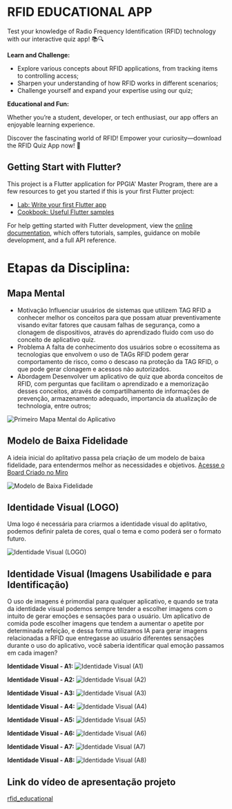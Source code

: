 # RFID EDUCATIONAL APP

  Test your knowledge of Radio Frequency Identification (RFID) technology with our interactive quiz app! 📚🔍

**Learn and Challenge:**

  - Explore various concepts about RFID applications, from tracking items to controlling access;
  - Sharpen your understanding of how RFID works in different scenarios;
  - Challenge yourself and expand your expertise using our quiz;

**Educational and Fun:**

Whether you’re a student, developer, or tech enthusiast, our app offers an enjoyable learning experience.

Discover the fascinating world of RFID!
Empower your curiosity—download the RFID Quiz App now! 🚀

## Getting Start with Flutter?

This project is a Flutter application for PPGIA' Master Program, there are a few resources to get you started if this is your first Flutter project:

- [Lab: Write your first Flutter app](https://docs.flutter.dev/get-started/codelab)
- [Cookbook: Useful Flutter samples](https://docs.flutter.dev/cookbook)

For help getting started with Flutter development, view the
[online documentation](https://docs.flutter.dev/), which offers tutorials,
samples, guidance on mobile development, and a full API reference.


# Etapas da Disciplina:

## Mapa Mental
  - Motivação
     Influenciar usuários de sistemas que utilizem TAG RFID a conhecer melhor os conceitos para que possam atuar preventivamente visando evitar fatores que causam falhas de segurança, como a clonagem de dispositivos, através do aprendizado fluido com uso do conceito de aplicativo quiz.
  - Problema
     A falta de conhecimento dos usuários sobre o ecossitema as tecnologias que envolvem o uso de TAGs RFID podem gerar comportamento de risco, como o descaso na proteção da TAG RFID, o que pode gerar clonagem e acessos não autorizados.
  - Abordagem
     Desenvolver um aplicativo de quiz que aborda conceitos de RFID, com perguntas que facilitam o aprendizado e a memorização desses conceitos, através de compartilhamento de informações de prevenção, armazenamento adequado, importancia da atualização de technologia, entre outros;

  <img src="https://lh3.googleusercontent.com/fife/ALs6j_EtlciWv3SI8inPUqQ9L_-HyCckNlOgVHptGXaq1IFoo1gAFVMMB1BOImfxWh-DnVPplKSvouIDbXRieP1vJfC08zBOBfJ50mIuEiXajbCdylVqBqrp8EEqmXl6g9DvUlO8EGDTE0G5qHlz1KY0AgY93z1z1jr2TgNwSaUrVfIsPBSJjxxxDDTdUEOarcefCNtBVBe59NkjThqIbucpLTv2xuJaKYoy4AxehnZ8ccz0dbHyOJTsBK43MY16u_GY0aKnSthZwN8-fWWuIXP9y3_wNPfTo9rDYIIVqt4NIoER1XCetWpOnUXUb6a0Cx2SCGYFW453SZCHIhZVkjZSOCDKFJOg5gR67QAfEWkejNhXi-D9sp-VOgXfo53Pc67tY0ROP5NpcojuZAogS99awsluHB2rl7oh0tZ3ylIFnJcKQGQK8wP9wXqS-P0h_0DHRqbh1HqmzFTCrPSKWpi_9AI6AiC3sfl9quJ0VA1X4ihpvf7724fAyaB6rRrKwPeSvj11GfhAkn7zf-rFB6Uy_VIm3jPUiz9TwS5ihjxIgANVvrinGAy0dOgNEsxlXxZqC22q8U8rEZoz_s2nyu9Q1ioQ4nIJuGB8iZhZPxfTryyeun44inRbHb6YrV194MHM3Iecvw9dMjVrUeCOPeEIxw9mc-Ngy37pax-UoNoE4Xo2_ZzgUMats06pd0E2X-A1r90tbXgy8h7FySe5CpjAnN0qBF4Lewb_o5copp-VkgPTirFqMobvH508kh7OvzGzN53OfhFF6KBWF2AFxmUVUHCn8c3m5hR333pMjuuyK8WoXYEeW3bIDfVCus7ydz2zzaYwxDyFolHtu3c3yrPHlHhEZdYxu_vbmPtcyiTqWcsU5D6A58ch_hnN_NcBjlZbkLLfoPklvqKCkT4Sm7U1ktDHIw9MsNmVQhE6Tg2BPqKRMxojsHRRReTIueHIvMKkmy1gHZRLUyjLKTYVKH9eDkguRgZRxHdWU8Q0KEHmQ_YPL9fsDLehQhtDFCITSpypkb5lYCOLGBW2Z2fSH5SCZoSk9rz01gxpt6ZZIpjF8TGm6qhysGc-XD3E7WofKZf539i7NOuRh2Pd8LIelO87LV12FHXEwdRe0m5qPEqZS8n-K5AkzSt7YeieMJ3whayPBQLAgYHgQ0GUHA_Uiqyi-1T4tm21Jj08fUdMRnqy82Okz7z7nesNuk8cPa8Ti5wDcbW9TTLIEUipvkYCH0CwpHqZT0156LhNDsUgvpE0dBQ-A0s2n60TBbRjngHVyUmIElhy5VFWLXroEObiBhCmxVRLrKW0B6lKTuzriHF19QhAtP4NjDFp74EsQN6pnG6fD2TjveEkL_kbOfL6PZ1t6H6yuyZKGomdWl9gbNYd1sdcU8P8zDiRJaDOvBa7jL8lNz_bVtvXOW6NGf4Qai2eHElt5gIXp6r9cdM4BF2T6WV47FPw7cE57EB60kvfJXilns6Igysv-45WKv7VYHIrfqsouBKKeKrtP9hn3altFfeTVB-LaQSsqfz_1tLrOdkBpqaRnI83u-C71mcrEGLwgODiyDW82zM8cV0UmEfLfpQiqVcW4WBA3hmAYbTP5YDCzZuUamUwXd_PR1Y6LPdH_YhM48XrGZlnvL8bTzm4es0M3eBifU7-usfp=w1920-h912" alt="Primeiro Mapa Mental do Aplicativo">

## Modelo de Baixa Fidelidade

  A ideia inicial do aplitativo passa pela criação de um modelo de baixa fidelidade, para entendermos melhor as necessidades e objetivos. [Acesse o Board Criado no Miro](https://miro.com/app/board/uXjVKZL9to4=/)

  <img src="https://lh3.googleusercontent.com/fife/ALs6j_H78DcMOuy2YkqFimQErRh0ojzUxHgEp_SAn6N7TTloSXDTYp80Gvw98yVD_yFmxNRrJxK5jH2CbkVOwULxwOFyHgAJEnvVSvFEgcBwirR_XmG9vSc9imJ6efQCfJftYk_NXZ5ez7B434RdnCMhUU1V8-d6QsmveOp4x4I9UIXIalVSbRSJHRGkI2IPjQ0c8xTnEHs9IH4rYrIILSr_iD5BSyDq_84TO40C4X4yBLjBY9hwML54Rx0K7mSngugZRYe7A6n1CZSzJI4ApQv0j2tvlNYB9DwsQsqlp4nbm-2XuEKCd3y0ay0FDeiZYlAO536ejUgVgczs-2Tos4UUoi0C7bUUZBqGkFuKTtLDt_hMka0uXSrBiJcDnoxAPGWfjrM5Ij-JvNf2CfkC9pvDza2n7a5gPsZrXjt5nzhcd6vNwym7zl3wCW5Vfi5fKBRqCuA2w4hiw687nPhzm5XQIr8BU1e-y3WFjkei0b4SI2agzIfNcBQOypFmVKFLtAsys31KllOTSUqG78nsg5gYfoUrG0SIL6jxmLvpQtCfBQ8shJJ1-lcGndmt6cVmTXossbXzNQOS78mQjan12SA7n5gfaXZ7-s5TfEA0PYChGDCrS2tG8yydXzK_5PMu4cAgSYE6-HorPQvbdFqAzV974TchBXKS__Rj6o4fCyxBiGfUMl-Zzp5xy2OArNDx4pEndxIeYzWwjfHMLdx9TZMjs3Xc3bizcrgH5XfmPqLkLeAJ-Idtxg0yyHkmbAu-o0ryXoh2tK0p9xqUb4QMrjjmfvPZ5sO-Z_sbwNojNiUJfY2pzxnhxxGdlI3nUq60mF36yjDUj5JbTPJDyVi9I-koxuAgtXDKM3SmAE28jHraEBXePfNpmLO8St_aLF0nCcQ8jjhxST7d_YKGn9nI-Nm7moHh8K8B77DDtfwsfnsVX26ARNbvcwgDi9k2KfWb-SGq5gzCQETrDuY-l6Xb8Y1wnbkvA4xdVyesfCYi6N_hzQDVEcOYXrmPdvGpyNVx1D209WrOKYFYwQZYkTk98H6wJt9lY4E1AQm6TC9eWDl2IoQsWBomYy1j715tb71B3D4UjAydiDs8tFPq9qc2rogrhhO45zs9CP4jwQhr9pxaJ4E4klDnYQYyCqhy2zKrFZqEgsEF5-ThWk_FA7OCdVPsyWt_oVOxST7tGNdfDrD7GOZ1HFU18u4_c0_JFAk4wy2_IxrxB9jXt3xmOOQlLtEdigvQ4Xl1ZleW8VBohKjIps9je_sTu_mOM8bYTUeRNk3PCvg1QfqSkiKSJ1vuaWPjq2waFJcpZWx_uOqsfKASLRngs1FLJVPgfoV3lG5isXBy8Iy5CO0DdQBw92lbTsntn-JqGt3_bbac09W3sx4xZR8tqYniY49o2cN2P64XrU3KWNqMifQnYr19iLJbjxNp6FuqCN_iY_9qb53LPJIIl931opib63nET4gYE_Up8ZW8Ugw5i0vdhZD4dQIl8aj2zdaod4-hHhUZD6Fz7dG0CI8lb9oCHHyCkFlqocei7JzN3Z_hIKSRYGaiNONF_L_T26lWL_pJ3t_a1_7-4YCxy_BxE0etf5orn5ayHNv4BmwPGdW2W9UXEg0CkdOHKrW-LPM5bDBMlEwpuBb_aMLxoTnPtrZkVpNmrpfg=w1227-h912" alt="Modelo de Baixa Fidelidade">

## Identidade Visual (LOGO)

  Uma logo é necessária para criarmos a identidade visual do aplitativo, podemos definir paleta de cores, qual o tema e como poderá ser o formato futuro.


  <img src="https://lh3.googleusercontent.com/fife/ALs6j_GhbnmZBxcnKphwxTaZ-gy4FXZN75wY24NZ1r2h-lIS2tJAlpRmxEuHogPqzp88-uyAuFvn8ntmW0417dVdXTgrt4-MsJIWxolPNB1jIQadJXkFnprOrVnA3y3RwuIBMX5V2AFyCRqJi3F2n-2FyUWl27Q8GrhjuQ8jIpwM90o2jgZc5lt--SHZ3Ll0KDLlAOjLfhdkS-6qNDf7JibkAtmSmI7zTIrl1BrcyA_jA2JpyWeYU_96m2rpGZxMjVsgC1AhRB4uHpSFef-E6w3ICkNvEv9--YSj3gDMM2pJJFrBEIA3cfzmAQRynPv078KzrL-qkynspwE6v_tdtUnGdC5eB-1hmCSDAI-2j8sZmZMu6e5Ec-onbktN50qrkRW9_KglWrdsWM0jzEmGdA4e8bo1u3NDxWXFkpiK_XU-QWTK1lRt5ZmSc4e5uwC3BrExMTyX9QyAIaSHCRwVp3d9oiaWBeTuSluJrG6CfSP6T9oWKstnZ0iaeMNJ9oYTpnnhtS22r7tXEnkwUb8rf3-DJkGFtd7gO66dPBqKrCN-nfWvprk44-sIt8n8AhiO6IcSQ_OYIFXn5FkutX8jU1X7H9FK9czRvRKRnBy3Ev0nY2vp_fK_YZEE02PezeHtF4PMyFwXugwiMf9QkkmNanMxY3VBvF7JIuCB3JGxZli8JP0uo-WCKW47Uk9hQ2cqDQ7pnjfNv7YE7GWkOdeA0AIvM6GMDRQo1v89GauuvSOutBE70QyjV8UGE2Q3gPyrxuPFaN2EVqDfnw4UlrFU4cY2KJBrx4hmpHuS8cjqxYG7RauZPST2mDY0Pmb5qKTMwfbZ5G-GEQi2ZRbh5boueLaaggQqf5uLElR7RXGpvE5b8KG0Vew4XOX4bN7YdJmJifSJL8Ew3O-k9BPIO3owMPoH02kwuk8IvOdRGb4x3Uzz8XBSMjRJKkoKW_pd8vd6Cu6ieKYh6gtvZpqBlzvuUJ4A-sydoiQxquSPGnLmcSmv4gAPGVRo3PLVet0Yqspio1GJQmy_mE8_1WdVYUY9KIvMA9O-vnQldT8ZbLyz367dE01AF319eOBhAC3SsG5OxcDOOqX3yxppN9K15uEHc7Ddgrw17wMSdJCbgstIB9lM8I_riUs7IxIW8Nd29o5ydS8806Y3dbcm0aP7-LdeAO05Fbjtc_KNnjQeH10wcX6Ebdg8AT8GCgJATpT8hUaBXdC_B1g9MzIuqDFsG6Y2aPCJsh97VO6TGkpjvqUtQkZv6ojNVmcLnj_BBszhfLnXxve6gTuZU4egTfTERnwkjJjerwJEG1oOU0s4-V-HRicNo3vhB0zIiGdnJow0hH2Pfzcz7uvanQY1c4Ao1EXqNEdC-OLtGkjV-VafKKmILGfDlW90e17m_4udARzZdeDzR28GljysXko6_ALr5jsNpjvJXVlrypu9aTXElehBtOqhC78shuDk92GULMyjXHAg6jbSHLcy0AwDMeqWrfhFGNbu2oxaU4_RxcYkCQv-eZtgZrmr_D7Rshd9xgslyWeoefHioFzwUzdOy-NzEQ9nAoleZO_QWhYpNP-LVUxnkVWKihdvwYMMV_VJ5LOPUA521XeQrqrjWw-xao2nGBOwGCwZAG4fJ_UKdfsYC_NpIRbwF-xA3qcj0AVYAFcf=w1920-h912" alt="Identidade Visual (LOGO)">

## Identidade Visual (Imagens Usabilidade e para Identificação)

  O uso de imagens é primordial para qualquer aplicativo, e quando se trata da identidade visual podemos sempre tender a escolher imagens com o intuito de gerar emoções e sensações para o usuário. Um aplicativo de comida pode escolher imagens que tendem a aumentar o apetite por determinada refeição, e dessa forma utilizamos IA para gerar imagens relacionadas a RFID que entregasse ao usuário diferentes sensações durante o uso do aplicativo, você saberia identificar qual emoção passamos em cada imagen?
  
  **Identidade Visual - A1:**
  <img src="https://lh3.googleusercontent.com/fife/ALs6j_FAaraAV7AD31nOso3OgHTmI8RpQGP01Si7BrPU0wVhven9iO9utphbpAlNHZuWicsBlXOBWwSJ2H24wVyx2FuGJoVROYuXhEdTl4kHzOugroMuVA3IKHDwAcTKdQZE04L6TY_aUIJGQVUglVyzm7kExALkpLWjAGLQLu92yyiIZaIFMwG0QKz-EPxP5PFfg4iiftfThq6PLvq5S1MVPWUEtzZSrmhQwUjrlK8K3S9h1GV4jylbvPM9V9a7aRyA0L8aMwJbOLsdUpndCvxWTg7fjrfgokBcVR-upoiwZ9y2LQbBItSXF9GUTlZ2RSRnihMACd-zxF0GSDurq98kiSJf_P1MYLuvFo534o-xUDl5GQ6DzEwXflT6xr9uspMaaaodlr135TEZlBQhrh0h7drTLsZvyDn8B77Tz_nktA6AcKbibpn93KrJO-992_XPvvSQ3XNowT1gw6ZyWwmU5tZjp3imTa_ejz1iWvQpw7qcjCvvUa9GQBZEEX33sXREGopYH-Erzo5px51KLrcqMK46id4DTMmjWaF7cI963Zsoh2ebbw3hQ5_e8Dq4egUc0Bl0MrMUcT7RkYkSBa8DJsQWL7_G8ppuv5zwwcO-NDtnt-4uEKs8tPrCCqM-Yut3Q_zFsz71XbA69Pubk0nhsA8on4Py4i-lLvIrOtrz6wiAVEV5B_5K_tA4V17bn5Ma1nkLpwpykzVRuJdH0hfu-G5AtC7A6TYCcUJLaHLrsgZdnoiC5dDw6THj2AG06t-y-e1MZez5t3F1lrK1FV82rpx2E1EQ5CuDOjvz4195iVRe2SuYygToOd9WVBZYUSwkaxLamjAeg1HLec_683-R1Qq58butKLW_7fwNB2ibdlNGnRXGnOkb9zj5HGzPgUCvJvt_-k8e2ZaCZyuRvuiye94o5lYafw-g5lV6g9A9UTsR1WBLA3zXYyFwL5-BXiN15QJQVmi0GpM1wzIMTlA9SDQnLOXIOvdOh_zE8OV5YRjK9mG1l46CjtiTIHaY42POdPGRpNWoZCa1SDth3Hz5OpZBzvz9uug4dloMWQmf000GPuhZjlDCVXqJg9zAZP1mPz2-teIWNot-gU0RngdldeixgUKS-7UEIeWdec98toAq3gW9uYtyAjtWK5Bpfsi9Qifesq-81_kepgAjANtRijOAu2izXSycFZ5R81cG25QEoQNn9WkWrR4QNnjU9zDO_m-TW_YKtDga8JGqOBS63VkxcmSqJYqAJ_oB1OlS4jPSfvuuOcCv6_TzWc6LIbB32pbojksVKCcpJ6Z66P3tDaIACipC4IVe0xyxi_UTWk1kjGfc2Ie-FMVYjU-eJr8hQobh4hx629gD-vZiv8uDSv3RShuxn357NGgcXx2g9rqqeyivHUMrVDvH_JuTOZHDXBxjPOJvcsV_iABld-3qXenUnqbMmZJreOv3maRPwifNLTsss_7jGIbZqvpIJUtLHCl9yQ5H-gREkH81KCzXAWb154VaaudcsRDn2uIMM2-pZRqvSQgIM1US4J3Ba4lGVqhMqXHyBnH9c4Fowzjj_F-2ex6aOlylEXfoPT0oD056OtWstIwUZnTMkHYh9ns6znttWhExrBVoH0bNZtzuWOowE5rnoMipzB04vRDIJiQ7dsFgKl1260XM=w1227-h912" alt="Identidade Visual (A1)">
  
  **Identidade Visual - A2:**
  <img src="https://lh3.googleusercontent.com/fife/ALs6j_Ht5hucJCLrsntABUY-EaspeM19SvAJ0HZrD93gj6Z3DqHm5qhX6FfA4Bpudi6-IljYT1sEbf1mxEq4NyZzu5Krn63SAijU8UAFvfstm0Pdza_MITc_yoyuRRLGZj4u8eZD0cVGWA-mWkVBc9QO8yMflmqR9bb_KgPS5iUX2NTpdtYzGGsUReQcmyZYesU0cTZ6XjerGJE4HeYaLVKJx7Icyh8MzTWnYm-SpXG0CeM60UDc9hnkkWb_U8D5-waJdBjtbajUcwvkbUMIKIm8JqNahajQRP70EckjGD1jTcTK3DeNqoY5OE3SqzrRZcAuY5zLUCLySI0bStGoQ2jj30fN4iFBL1QSilnIOkCjx48tVgKPwlBx0wyHizYbZjnVxjP32cX79jXVpL4aFZj0OUCHWWiDYu3P5o1tmpDx5WBjM14gTwKmx5VRoUFpJiDDJCDFxj9x7-d6whItd1cBiCmev2TMtTISxZ1Zrciv0rL3nFlPtnFMZWsKGbPq7zeeTs2PfxoIzciclsO04eGjC72qIBsvcCj1w-dJSr5OcxD0ohCcYCQVsyickMYDGUuWYsnohNlOrcKMmFgPY2XnCtpWrSHcySjMmnEZZUTtOR8cJ8bOt4Ho537m1UMmFEoCy13cBiif60B_3ECcvybCIp0VkED0pAS0jpGdqiQRZS-BQq9nZkWcafiG9V0ivnM9VegaCTEyO1I2GDbymYy_yHKlC8zWwGrNGOyMZMr9RjRuiIAK_JAxc5uhnMJ5AXXh3vCruL5n5UbqMdEvqRE8kB703omgzBtcCCY5PzeSpAlTNfbbFLixcOZrNDjFQtiV3HFg_pfqNtQS9X9LjA8o9SrpBBxmgYBl35ds7MjmfU_6vQrRxv9le0W96-V-KQoBS6mxYjz8i5oIXmISIM_N-eIkFlTRgKumpgar6PbtTpAtd7nzFLFwZNqz6kxBjIyiCCTxZSsR7miwfwoGyy9pBuFlqhvcxpt6WUpZ6cpZDzuugvB_dUuvVcKPauVW0Hze11Qjts7r3hW2h-SYgS08tEOm1lLGXUBur67f33_mK50XgpHe2ETNlklmYDcB9piabgqh0z6N5qhggSkRomKaWq7GJ_zV1JMd50k5bqQJwGKGnlsXRzd-wbMO4eYEUihpKsP04OZXpQw1QeSiXgAAqLNNJhyAN9o59HptJF-dzRk-et7y8B2Jhe_kWSjKziI3mPcja91xzL6OoVzCFUGCRaXXe3gZqnLmGVPkS45qSgd01fDbUeZvETwSvDjhnfyI879aRcgiLjd9zakes0_GQS6e0lsd5wLpfv-ZQXafLitKUcyd4f0D1tP1sgWF0KoFwIvnDbOn0d4zCItuklVh5tphdo2lTbhh2OdcSyM6Eh38QnGaOKPFBOyud2awVdLr0aMlxwO61Halk6hnXyFgYu0D0OHTYeKN0kCKAU6jDyyHHHmcF5Z6EeVgBIbqNPT9Mz-PaPeDJAJbYofdlrBT33a8cY6b_ZD8xXELa191eMfciKPMuURNEKMM8KlIqPBdJf7H7kAj7pnxUMBp4QzIaqeXWfXnGXfMZnfOX9xOB6XhZ5jb2oDfZabkHBq4pmol8fe0wHWXRMgjlh-5_Tb1RsNU1Lnz6PrIB0HkPbRunPPl0_iBHvAwiAye=w1227-h912" alt="Identidade Visual (A2)">

  **Identidade Visual - A3:**
  <img src="https://lh3.googleusercontent.com/fife/ALs6j_FO_nCeuFzfGYoWdlrGB-qF8qMyx_8oFdId9PdJlJisG0aaalvWn5p4ys9-9IyPTqETGmuVn1IQ7zYJ-UvRPL7RSKUL41fnpoRcmMtmlQr0nKPpxAJ1huXNdjl2z2T0btLJZkTsb1VSxdR66udDxnxnm1tpIux6Xv01jP17AtLUKf4ge9PvmH8iyGjDsygx23xuLTcfx9rd4PbT7LfjSnMciTfHDyBpdhSaEMqTnrqRNGWBNFISsMK0a3vAo3Fb0AjDfcjO3VmmtHCbA_b_N0-zLyziEq7jP86uiNAiDMthm-B-3RKkDHaQJ2b8iuyR7s4LfTZX2p8kdIxBVQrcjmh_91OV_RmLMMODpifAxSghJCgNf-GS_Z6-VVNUq6fNzSxbakdpyX9sxPRmhAmst7GmP-SN3EXi5oobVTYOwf3BUkvvn_SEJP5Eg9xjWfUgxfdzNJXh9PHBlu_6xrAy5CeWuKyeoHpt95MwLug3Oitzw32KflAbvzjG8wyrfwUonEUc4nphaiCzEiazcPXWdC2_F_THwBsoR6pR7czUderqqhl4GHV-wZPofTaD_IMhK0X_u6QZ6YRjpx7TileONOLANM1HF8_xPxy-yclKJiJwAJnqlSVeYwa_SwQ3WHM_6hRE5mA37TBwHo1Ha9ETHWJaphvUNDKUYeLLyGAQy5_AhNXBSu9zt0RTgc0SLykNWXwNNnyyVvkgLl4oD5Bt9goxpDGbvfnJepNIoJAtARThuO_8ldEVq8NjUdKhzQlWLB34BU7XDuMWUGdFyb9eUp7sUGouqrDNC1huVjhjmfw7CADG4GUuSZozRM4OJKEoH7tNuW4y1BHWG_M90ugNmXpY9OAW_xmPk_oAOnz8pqo3neFN2nVXZEvZqT6N7Nvae2tDuFQXfcNy7MN-_RjMiWXR9PbGuFsvnzVJSu7tNkJK930BSYN5UDIQuucisb0LkWiCMXc1EUCDFOXDAQOds4rZLgBUVR2dPrlEwHDEhwoGRM1R6JthpsW7xEILbYU9iifzzGPpLS1q1P9-iB37K0tmfatXsLOtgVXHdCaXo6lwoo7zykzexsH06gB9xsaZ5LFQq9aSO_3tewMv8l_Oh8PmbiS4qqVB9ZBVYynex9dmmrVp-sp3Dp0DXsC7Bbuzu-Gyudv3DU2fZ7YXMuCz5TiKOHknk35auXClWVS4YtGlWpr_Nr8ysqVqyTXNtaYLH11P8sk4RtqI8Szbg4B5mkg8junLU7Bxur-YgpLPloozs1OtlBG1d3rPvipY1jE9BnXxDxQGY9wIhNUVPCrq-yUdXqZK_uEeTHot1nySb_YLPxZXsabnj7h-u29qM5mmh8lFh5w8NCEo2YXStN2m_-rWqjfY2NZNXwRwH7h3Pqn8ynb6IKsRF2ryVWjPrG-Mxl5eymbkfbXzt4sYp2nmBHrHWdXtbBl4Pjb-r5siVSxn8dHfq17ymezitIj_fQx8lTgDulCap94RvhcYOEFxpBTBFaAM7O9SANzFnH62RmeRTi7HBo1f72McWUUjdYs_RFhatLahlcqh6p_ao9IwF6_gOsLtRy262q0bmHajzZl0kMp4SoMY56aKX69YY5ScVtyTiYw12DbPNlkklvNlS3fgxN823MPsbannd_9uAOoBYsC4LUIpTxzv=w1227-h912" alt="Identidade Visual (A3)">

  **Identidade Visual - A4:**
  <img src="https://lh3.googleusercontent.com/fife/ALs6j_Fm6aWewXO5cifJB3HWLAanqc8v1nFK4pyFk3p1DnNsy8y-o7zwMTNxZIBRO0But4VYtFTEOAMYl2yfu2cXYNcqwewDTUXt9oqHa9HZlFg4zmRV_TmxjfDKOEpMzLjGJvBAbHlMWVxSwQ5MLX17zQydC29fPAbLq01XKRdVJJfk-NGm8P91iYfpxudJBy0v4WL33f-avWF2ApAP4PxflIygg8FAp4bXtVkWtczwPTIgRP_NHGJpNsZ7IVw-JSU8LO8tyFQz90aVRpcudYmaT-hOxtaQpsaFQwKBjM68-QmKaovGtm7uFnfDBPTJ7_tSNAqJQBGWmbdPFGpX32fhNSCJLCxF__4oQI1fXa5pWbOFmjkitUBlzEjqvC9ZcQlVBOAamilaStne3R-FBN9tvmwylaokiXKzGTpX_JbDjRaBaBfBN2BU-A3-Dvq1-8gBjmfY2CP3adhite3FnzvU6J1B2QWDt58CSQqzhGncglfzuzGO2RGxy_fL3EfOJYHpx4B7cTE6Fl04tL0r7ikIRT4-Qsk7I_awckL7l_qcCbIuaE1zFB5MYFEZ0mcFim1CnYzGYDUobppeKPYCCz7OquF7vaXxt5AzbwY-P9oGgsAcxMp5z2QkOYkKxKx4JVYRF97ueWALADsUxAqsmj2eXrz629LGMhZqknYOvhvLgnFnc3I-a3TMnbyhXFlrJGAs3Dn-yTvpN1UOD3_63l_YDJ10nKhUBNKbidbHOBAikSRkaC5GYtexZ1ykKkmg71oyXY0rztb5gbZrK03jdcWNwiYc_1lUitjOrizZ0MgFFcc3VNHw1ZknWCb7lYklDsWMu-9SAq2dlzdrblDqazaQ0RnH_QmZHIPm3OdZXWZDz1SwhUqkRu3kGtZmyEMR8zxQ-eonZhJXubrPZYWZxNQbOaW_EOPijsbpzvpUglhWTr3DW3gzwwAW758yjpHFp02HTpRI4eaDx8uacPdCmIAXqYtQz490Aj0yTo8E7hUwCRSc7VHhCTHLY0u5L2jcj7UaxAv1ItjlB-d5HFzPV6qTrdvdf9qn00tIpJV_fjTki-Mg-eLmi9XX29AbvvS3Nu71y_zJC10TrVxlZTc4tpzpeg7v7-5iBN1BEsOlmwj4L6hBVIJ65gWhjH5lge_3Dwj4oII-tuVfbM_IeCgB68ZDjKZy_AO_kjgGzPD9tHt7QW8U1XuKsk_Ork6VOp6v7gzHmAgqw9240moyJlhLB8yIGAuN7C7wjbAOwbOBeTsZWayXOnONzT9Lxldh6v1Tm1i7XiEL1A_IrOK7E_kh8BeEmnze-FrcbQCJr6aFUSRWZVTVW1cWIe_2vrDU9HNHo7U4jaRBl7ONw3nIkeS01pSWHEWlZtB9vDRHcS6d7MWKnacnLafXe9iqEq14HPctG1H6Lqn5KewI_Do1zbBxSsu2ZP-1Gj8JhluxIVVd3AbHjrr-m-JxpGFcmH8C2QkOu1Scs18tqiPIWQApvfG2n4nlr-8asEJEpS0J8a5otr-eHn9lbVpOcWjj6GcUAUvp6TmfFm1o8B2eQXQNXodgsyn0Mdnlhx9ouXlzC4zQxjdeP0zu77ychxoYxEl_kk_0pOVpQfkuYRwGfOLmAxSIu0r7RQ8O0Pp_mutsxZql9YVdlAIahNVaYoPYkrE=w1227-h912" alt="Identidade Visual (A4)">

  **Identidade Visual - A5:**
  <img src="https://lh3.googleusercontent.com/fife/ALs6j_EKADcKP-AFl6zN7vUQNxS8E8sqCZZ4sARF48aY5sygmm0fpR3mljPWP_obDS6O5yX-3ct3Rlxdwlmpu6UaBLO3KREwtLIB9aPLgvMoC0RtIqpmyDP3zpa1XdyfgZdyWkyaXF8hsri36-J4xr6EpzuLm5pc17GvbHFFEn1MWz_Z4OSxqQrI2rAHGUbZ_GxmQsIdlq5E3MfXvoy_vekmFMj7yY879xy9BQiWawVqyobIwHHPblOGkrNL5Wn54lkF1xyr6vA-KRxZRIHs5CdrJ-K2MKUOGRX0gXG1J8b2nqSLb95w16DR5GRWvbrl8puSV8hZJD9eCFxTqthUB1ROWvThdN-QEe2kPqXwSktPsM-QBB_b_7anmBraHHs_rpxT27_zFd9ADPxUuqUw5cjGSw2dgtJw37hlhlrUL0fh3-yMpgFxEg4EaJqQBlzmGdIgX9K05K50Q13uspJkNG6tioGVHOisV-oBGlzmb2CzNdfQlben8-N3B3s__6GvA_Hi9nnCoJNA95aOlxxCjtpChbd9JHt7ownudqqvikDo4DLxGEs4fCNuoutDx_xo6m6KXDMDmAiPa42mhxCV5kAbXDZIlhEU2mn_tQoYzAvH3D5Puw4lPYi9kxvy0tHHN_RHnD9GVMCbkxJAMonblH9Qq_68jFu9Otcle_n-bJdKyBURxuIixVqdfd7IE4TNt7MBRH353ADzmaWf6W7s2lxz1wZZ-bfOw9ZL9Z8SNdPCWfiV0_waJsZaNLAXqVuGoWhgjrGg-HNrtohYTrC2P19kzbS-rSvYi3UOMiWLDtXJOPVaZobDdakHe1ugeoqHR9MiBPZX-TgtyqbF_yCnZcwZBHtxd16wZe3OD6sMbgKeE8gM8fgK5rk7zYMdX3iz-7-vffY-IsljvEicep2U3b6k_JtChW23cqZXfJye7wxr4GkRnpBJeXiTi-MbNq9G3guSTR76NjIDA9eBx-xUAeeuslbqUFPWgLX3U4y4vnY4gm1eapWmljA6faH-4d5zAF0BvR3mRm0x5G_OfbOra98e6CiOFeV4oQ3ZTlc_k399ps0cW4rBLAcp_5dUWSCqDyJ-N9U8L0kAlgza54TKL2kd8pFAbnDXDNCA5aGQV1Q8U-MXQYk16rZ7EhTasmkJ1hQJ481LQNxnotooK3vWLwnsNuYUoi-aLqDJLs4-J6VnxtJI4zRxzEqwY1O86ONnkK3FJjfgwRfJQ6a4QfRhRt3J0ebojL3S7umIi8eO9hIHBvTxVO3mmFYnZME2N4RghbDvJfCtdwj9Wpqmx4hm7ngqlJID7IAb5ootO7hEL1D2WVW_KfUKFgmMPEG0KMp4NfWwFaHR_A6LPH8PoHy9eAaCkQ5JKeffw4wi6pfdkH_NW87Cyqj-j10jcQRn1OTTbxr_d0tzx9qlY8_kT4_7CAEL5cbWgHNv7-uQX8v2g4jlgFIUieoXx8PsL4xbtkW3xGOJ-z-qdax_3bDWNVPBDjyupou3qow8SF--MoP3EreqUmo7niVbAN43Whf35dRFKo2W7fMNMvXDvxL1q9tnOeuiNg07MPy_LQ5CXFNKvvwtxiO7-5YO9Q1bPpM3ALmkont4Xzk2NoUUN9giFASZK_RTDffs2vrh5oGOyPt0D_mFfEaU58LUoS3NuIQ=w1227-h912" alt="Identidade Visual (A5)">

  **Identidade Visual - A6:**
  <img src="https://lh3.googleusercontent.com/fife/ALs6j_GmiXft4YrHIiV8khYUhVbS0TmAES-7KA2Uk2KvWGb8o3m5NygNBmXhz3XUx6aQpUu5uihxTEl3locuJ0_Jj1Y7dyfRr7YRzWfKhoov3s0AVh5jqlWJRbLkeZrzspmTrYc2tLj4k9rOhCzTPgLO-GIUrMSoAADUBZbkhcs9rHqQxahaXqZKGozlAJaak-xbwjGSpEzZEEgSK50WzFwV4h3JL0qunaNounbcESGSJrbvzxA3IHHqDBq5uFaE0TuZ7GMyrwxogsongBJZjEENQHDR0w2-7CQwm3vaMr03EjDRoe_gQqYT1emq2gE-3pbQnKaADOnb7kXYAXk9aGQxnPQiF2Y4DXOiDXz6tTdz0NsSn1cFXgbvoz_0ZQjrGyS0Upn7nhdm9jcnv8iHIeyRYyXvKXG7MWWyu4QpJiVREPgEcDeF2RHByAJHHjtdjNM_vHsFNNh0eXk69-BEE9SJMe4DFUXAvj5-p36J9E9OWViXxMmbWLVqX544U0YrxG8q8F4k2CZoleprdNOr-UBONwC34XLea7ZCGwAO7eUkyXp4FWlinmCJxqx9yGKla5k_gVs9Y6LT70nYN1l_e5PXLW3P7TGkpgMiYnMHJ4dVf_uuHZxo_letWIHm8kJdy5OqfS08761xCNKjBvy5xx89_dmH6F07kKnU_copckkr4OhRZy05yFwf2nAVhYak9bm7qaTvxz6KoPZCXcF6YDIXOVjXvzsisYu6-7TI4XIfYi8DyB5AScq2FSFYxaMqoO5yJZKU7FndN9yM2I_SSlYBH2tgSwznXscwuzdh8cy6dgUtdf-A1ySXgdktVMF9lfGRkp1rk6gRqpLLapL1QeMtEX0SChY8pgnsMZsWeZJRK2RgqutNpd3OhCQq3pw_IeXoLEwQnkF41EoN1ux6xRQx80136Ng0eXa7-K9NDu_eI9V_XaSe5nGtYZtYYtVileFSZ7RRBB-hAgUXM1202iE4Cc6VYT_Pe_5SHDYnZdjm5ybG3GKvm-5t-MQuq93mg0W8eYx7ZXkA0CvgkeMDGt40Og8T4kzbGg6NccWNGWL9TzE6KHfli8qsTTMMtzEi05aIcE-EJUAqaQ87umCPtS8ptvAyDk8_ULIlT1_6JtwUFMit0NtcErEnvGbqCBpPQEpKeIpoXWpLdyxTH_MNMHYoop2R1C19HawKkMQoNXGZ8XuofzclAo0ks05SSErOlzxg_mxbDjsSPEq2LD2zupuxg96dGVVT-2jAUiPr88MXQi1Pt-z1bj9GIiYH0iSW-ZyhECjk9bTBVnwIBrInzTNEv74H7eDpyBf5t889GCDyjn0DFUj3ppox6Ff32dXAIS6atPw3ii5pkYUJs_E97Q9HgkO01KrutBiKCrqznjer5qieA_jck9ug3-2EYKJf13qwn6q0Q5WNVYoRsZ-p5tD5IvRuiBzBIvAYYZd054ryPz0SSf1jC4hHFytRnrsJ5hyNVzVUyh4tklzGoW28Y8iNm8PorOzIWYa_m3VMrU02mqWV3qJ5rjx3uj2gk2vSIIMDU8llBeQv69-YL5CuPJLqW-4YzjAWz7XEnXPMohtGZWOhv7FRUhr8Kx5KZcmVtAj8i5z8lNAWBqpgca8eJJNftAWT6lv3DdE0E0Q9nTA3AC7ZUUu5NSzkF49h=w1227-h912" alt="Identidade Visual (A6)">

  **Identidade Visual - A7:**
  <img src="https://lh3.googleusercontent.com/fife/ALs6j_F0QyIy536ZYTiutjK1KrBVg4cE_uGFU5EtbCpUrEfBcyARJP_OV5WqtlDQ1tp11_1jmPHAAv7-_HwLbBktLaWPemWeJ0wmgmp-Oto4P8RtwB9SyixhandzO8J4CX6141bXKtZ6lZ3hz9IWBrc_B3Tj0WaSac30Wf_0Az77Iwr1MrSAvWJVULDrxUTqSype1bAUuzwdd9IMf4AaENigJmgXDdEMS8FLIxyMjB7MNlAEJXIVn7VOptmip9OemiA6voHB8OXU1lMWboIYFvBGnWGtETKK456KAvE_UGq5KrC0y1hNl0QhiZ3y6YZ0jmiVo5V8f40nRkMThPucw0XYUrjArttwswcLY99IqLytyXZehRFp1r4FsPTKogruxTVlORJD_yTmoEbUDqSnFpkrn0FgIXlknwoXstd0DL9wH5S0mpUUEFJV4YRxKvXtq8JzUVpFbMTF1faYOve9gTUoSl7PbWD15g4zHrUblN4pQ-oPBymCLAyKtPsRqQw4XX7KPppY229DA_KDSgcfvOHaQnR-Sqfug4UMUxHI9-hm81yfB12eBAPbYWzHjSrOg6dTdmWgChoK7KO4aow4F4_csgCGkL4-0TB5L8S0Jx8Yd5jrcypw2ApGMbSMXvLixJvB7etTcC34h7LRa-2W2kCg7pC7RJiIa_C-LpCnoHABscYPecx14AU5vymCsaB5mJ6BdV4Dy9rkMAo12f1evCF2PrlTBnASZ0VyUD6P0yPRnIuEHoE6G4hgC-pFCLnGm8-8oGu3UOuyk9PzXv5EcV_r7r1xX2e79QsJBvwsxg4Il4Emf4heHVNcKMNr9xmC0bhLDZ_Z9muxI6iWR62i7L9JfOSIMmMSKmTDKTiCEZqCbd0z6BHGBLzFuRyX8H9uIAmvOlb0QN1FCLE_3102DCVUV8FkJ4QkQGA_TFkUzoAkgbp-HwlOelTOYNvUjdKSz7eoUpAX5ti-FkwVg3kLTYbBPC1gHo31u8hFMiXkWPARusp6mf5uL_84Ds10x8cxhwX-sSQ6kgTu_qp-CFDgx0a-PTCyu4Yh-_z8G2daNLRFfTfdkE1lTjrd0UVIpO_FW4krNI9Ql28PWsloQb4tU0ZrvP65NqxQkGv6sp_9gTzXUtVpPS7BsQDcb2ciHCPEyXqOth2WRsPIH3jmHpjeGMNGwGWU5kT5xx6R_PxIKIN-AbeO_F0UVfbylyGglC9EKQkkbfETzQf7dfJAe_iVvP4tsfyJCStzRxIFfjjkUaGYrxRd1gPU9DfBxQHADLF62pXM6a5kU1-5ng-cX253AUlrLpl6K243nQyQHM1ZwoXOAdYe30UedEIzWayVcBBTIy8HwEkBReRh6QaOfyovmu-dDWQUqgz8G98gmOCzf1zdWlJjMYapB4XC325FErWNIXh2tdD7hcJjLu1kruclO0eufBD9WUkpXg6mNdJzrxrqhb3FfxZ5KQ32YN0a-h7-1FppmLTEHL4vKiJjZTgfcZ2UKZGQjALU13jfwMfSTNCpYuf8VOZmz0iMLD35BKx_nYEL8voGR-yBbRa_jBz8ncawdQmhqXBTzY4klaOf2IdxhAUpaooFekwXMuhZEk5hwySVcZR9T2-f8yngC71SqA8lfZzf5jLE0VuZ2rSFmp2JOIKj6ZAeMMLB-aHp=w1227-h912" alt="Identidade Visual (A7)">

  **Identidade Visual - A8:**
  <img src="https://lh3.googleusercontent.com/fife/ALs6j_Fth2lMJYaGOQ5msICrTMfjmiHALbRyKpWVDc5EETS2wraxHtYfp_QAG2KuDxh_FX4Ojb8KCCUSCQ4xWdj43hJbq_dCIUEDcQYWBJaTCcj0jJapC6IhHk-nw8mNJSr3Em4SfPv0LZ07hcMl5c3YVnC2e-WIc9efqzRcQj_m8vtLEsmKLQxQMRhi4T1omWrkvDagYsPjluPVU6bbIQIUZQYCJPHl7KBViv_KhbHpabUM2yaSymtWiRgLZkj4B8U-N-QQm3Jp7cjOW41zey-YAgfnA019LBqvRDrMmEDZXEJdbqQcZ_urYSht_hcm7z0m4ebkpxTLB-c8-Ypdm-I4kVjL9Y-5eMZm1wxLwT1-TjggsEx7CPLrWenj2US6JmE3SYLQptAw-McWUZRUATXPm_Qxe9iv5wkFgXcVzP-mlvgyLoT4Us-JJ42ikVcW4_2h_NC3qOeCNx3SMvMsX4gLwInKVu_xZYFByaiTU9YndptmMGUGu3QndlY2oEvnUYVTJyrDB8bTE0t5hENbe6aGEFBM5yk3GtedgJJjiM9CfvuSMfeOEhXFp74S9laPf5jVUbvT27xqYZxKtNRvrfVlh3FShuJqisHHDHd4mPrMWi9al8Dxyd9ssGxRqW1WFgZ7fcJhge5UuiIYNGb_YY45dZYxQGv5SGDjKavGdt2YvTxt-s7mfWt5OUCevSs23_zR6kTLD390lK5IbcjaRL-AweD7kTcyRo7ZJ28_o2f7P1E7dWHB0JR2210VPA-4NUJ1DaBl51upP87-jc0LIlx1QloigwLjnp52H17REhqlmsTw-xYKKtlR1wjKEXDgWA-3JLqNC1wJWrBaAgLOke-IIT_FetNi69tcco1Tr4QpxN8C4BBal3ZqaBQ0s5kBp_zN6_qwrRh8wugH0HJBbe1Q1jTpX50hk2Rzkf0E668qtAK9ED-Q4y14gbJPOiYpxo7SgHBODnWeaxT-BARFoiflBO1ScAVyw_NN6_gC3a-XonhNCs8yKlRksY48hwcTh72iYI7D6MPlNfFZcxtgjyUTM6khsce4jQ03C6vw35Jc7K8yDbcSqDBRjXlgujYSrM4ZZUqiJZMzGFb4Z-Yrcx07vkGyPB76GFgKMrp6JSPY08rEZt3JsM8bWhtIQbjZZdtGfQ2d2QCM80YXtiUz_cGuGcoy4phyzWImgh0wuEERMWZmZK2b-9_8pP1743qhOe8aM78m0WsXhWJaMhDYlLfmaJMGrGT6U5BXhZgc7_1Fmk_Za4C4WUFrGG9-llb7ppA2ilOhW9RHaeLAbvGU_xoJ-P0usGsMBa9ide7ZQci1TezC5LjrXjvScH4cpZG3E-p7gORwmWrk-ZabNTO5TwSyIY8joDWrt9mtPkfc-ywABoCrLjSMnlXAW1CX1fPnflgOi_Xc9r6CHb1K7CXCp3BGPhcvYEYQbgFJtbp9pQ0uQ3DJh9bNPNZ7XZBXotK8xXo6jLmRyCjtlvzGCmcRkcKP3v2alQmRkBiDGkWUmxCFFuIehurWt3eKBiqHxUFWlKwW4ubYMix76frOE6x3X0Cmt0s82OsPGonZx7dfgqR3_E6VFX8n5a2dWalEHYG_7aFwvgJGghR1qyeMoRjDjsTjsPkgAODiDIVBGBggBrasuRHdwNMxVcabHek=w1227-h912" alt="Identidade Visual (A8)">





## Link do vídeo de apresentação projeto

[rfid_educational ](https://youtu.be/K4usjewC6M0)

